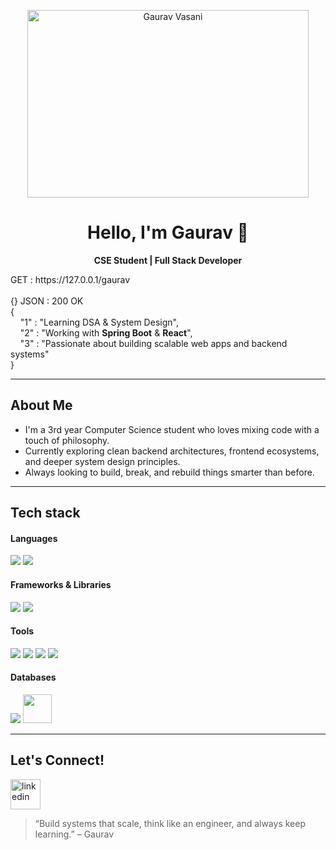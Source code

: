 <p align="center">
  <img alt="Gaurav Vasani" height=300 width=450 src="https://cdn.dribbble.com/userupload/21436944/file/original-3212fe7a869a76063e59d76c39176c45.gif" />
</p>
<h1 align="center">Hello, I'm Gaurav 👋 </h1>
<p align="center">
  <b>CSE Student | Full Stack Developer </b>
</p>

<p align="left">
  GET : https://127.0.0.1/gaurav <br /><br />
  {} JSON : 200 OK <br />
  {  <br/>
     &nbsp;&nbsp;&nbsp;&nbsp;"1" : "Learning DSA & System Design",  <br/>
     &nbsp;&nbsp;&nbsp;&nbsp;"2" : "Working with <strong>Spring Boot</strong> & <strong>React</strong>", <br/>
     &nbsp;&nbsp;&nbsp;&nbsp;"3" : "Passionate about building scalable web apps and backend systems" <br/>
  }
</p>


---

###  <h2 align="left">About Me</h2>
-  I'm a 3rd year Computer Science student who loves mixing code with a touch of philosophy.
-  Currently exploring clean backend architectures, frontend ecosystems, and deeper system design principles.
-  Always looking to build, break, and rebuild things smarter than before.

---

###  <h2 align="left">Tech stack</h2>

####  Languages
<a href="#"><img src="https://img.icons8.com/fluency/48/java-coffee-cup-logo.png" /></a>
<a href="#"><img src="https://img.icons8.com/fluency/48/javascript.png" /></a>

####  Frameworks & Libraries
<a href="https://spring.io/projects/spring-boot/"><img src="https://img.icons8.com/color/48/spring-logo.png" /></a>
<a href="https://react.dev/"><img src="https://img.icons8.com/color/48/react-native.png" /></a>

####  Tools
<a href="https://git-scm.com/"><img src="https://img.icons8.com/color/48/git.png" /></a>
<a href="https://www.postman.com/"><img src="https://img.icons8.com/external-tal-revivo-color-tal-revivo/48/external-postman-is-the-only-complete-api-development-environment-logo-color-tal-revivo.png" /></a>
<a href="https://code.visualstudio.com/"><img src="https://img.icons8.com/fluency/48/visual-studio-code-2019.png" /></a>
<a href="https://www.jetbrains.com/idea/"><img src="https://img.icons8.com/fluency/48/intellij-idea.png" /></a>

####  Databases
<a href="https://www.mysql.com/"><img src="https://img.icons8.com/color/48/mysql-logo.png" /></a>
<a href="https://www.postgresql.org/"><img src="https://upload.wikimedia.org/wikipedia/commons/thumb/2/29/Postgresql_elephant.svg/800px-Postgresql_elephant.svg.png" height="46" width="46"/></a>

---

###  <h2 align="left">Let's Connect!</h2>

<a href="https://www.linkedin.com/in/ngaurav113/" target="blank"><img width="48" height="48" src="https://img.icons8.com/fluency/48/linkedin.png" alt="linkedin"/></a>

> “Build systems that scale, think like an engineer, and always keep learning.” – Gaurav
